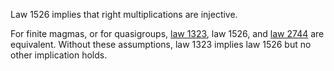 Law 1526 implies that right multiplications are injective.

For finite magmas, or for quasigroups, [law 1323](https://teorth.github.io/equational_theories/implications/?1323), law 1526, and [law 2744](https://teorth.github.io/equational_theories/implications/?2744) are equivalent.  Without these assumptions, law 1323 implies law 1526 but no other implication holds.
